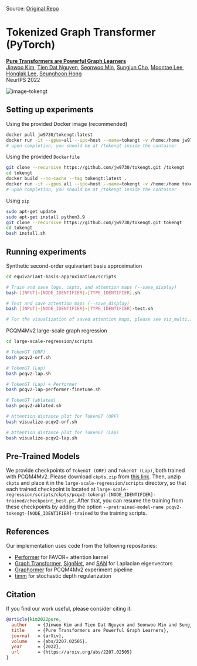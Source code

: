 

Source: [Original Repo](https://github.com/jw9730/tokengt)
<br>
# Tokenized Graph Transformer (PyTorch)

[**Pure Transformers are Powerful Graph Learners**](https://arxiv.org/abs/2207.02505) \
[Jinwoo Kim](https://bit.ly/jinwoo-kim), [Tien Dat Nguyen](https://github.com/tiendatnguyen-vision), [Seonwoo Min](https://scholar.google.co.kr/citations?user=dWKk68wAAAAJ&hl=en), [Sungjun Cho](https://scholar.google.com/citations?user=bEilQPMAAAAJ&hl=en), [Moontae Lee](https://moontae.people.uic.edu/), [Honglak Lee](https://web.eecs.umich.edu/~honglak/), [Seunghoon Hong](https://maga33.github.io/) \
NeurIPS 2022

![image-tokengt](./tokengt.png)

## Setting up experiments
Using the provided Docker image (recommended)
```bash
docker pull jw9730/tokengt:latest
docker run -it --gpus=all --ipc=host --name=tokengt -v /home:/home jw9730/tokengt:latest bash
# upon completion, you should be at /tokengt inside the container
```

Using the provided ```Dockerfile```
```bash
git clone --recursive https://github.com/jw9730/tokengt.git /tokengt
cd tokengt
docker build --no-cache --tag tokengt:latest .
docker run -it --gpus all --ipc=host --name=tokengt -v /home:/home tokengt:latest bash
# upon completion, you should be at /tokengt inside the container
```

Using ```pip```
```bash
sudo apt-get update
sudo apt-get install python3.9
git clone --recursive https://github.com/jw9730/tokengt.git tokengt
cd tokengt
bash install.sh
```

## Running experiments

Synthetic second-order equivariant basis approximation
```bash
cd equivariant-basis-approximation/scripts

# Train and save logs, ckpts, and attention maps (--save_display)
bash [INPUT]-[NODE_IDENTIFIER]-[TYPE_IDENTIFIER].sh

# Test and save attention maps (--save_display)
bash [INPUT]-[NODE_IDENTIFIER]-[TYPE_IDENTIFIER]-test.sh

# For the visualization of saved attention maps, please see viz_multi.ipynb
```

PCQM4Mv2 large-scale graph regression
```bash
cd large-scale-regression/scripts

# TokenGT (ORF)
bash pcqv2-orf.sh

# TokenGT (Lap)
bash pcqv2-lap.sh

# TokenGT (Lap) + Performer
bash pcqv2-lap-performer-finetune.sh

# TokenGT (ablated)
bash pcqv2-ablated.sh

# Attention distance plot for TokenGT (ORF)
bash visualize-pcqv2-orf.sh

# Attention distance plot for TokenGT (Lap)
bash visualize-pcqv2-lap.sh
```

## Pre-Trained Models
We provide checkpoints of ```TokenGT (ORF)``` and ```TokenGT (Lap)```, both trained with PCQM4Mv2.
Please download ```ckpts.zip``` from [this link](https://drive.google.com/drive/folders/1mo0dV-aLxGFWbPF8xfE8phWTmOtIV1HG?usp=sharing).
Then, unzip ```ckpts``` and place it in the ```large-scale-regression/scripts``` directory, so that each trained checkpoint is located at ```large-scale-regression/scripts/ckpts/pcqv2-tokengt-[NODE_IDENTIFIER]-trained/checkpoint_best.pt```.
After that, you can resume the training from these checkpoints by adding the option ```--pretrained-model-name pcqv2-tokengt-[NODE_IDENTIFIER]-trained``` to the training scripts.

## References
Our implementation uses code from the following repositories:
- [Performer](https://github.com/lucidrains/performer-pytorch.git) for FAVOR+ attention kernel
- [Graph Transformer](https://github.com/graphdeeplearning/graphtransformer.git), [SignNet](https://github.com/cptq/SignNet-BasisNet.git), and [SAN](https://github.com/DevinKreuzer/SAN/blob/main/data/molecules.py) for Laplacian eigenvectors
- [Graphormer](https://github.com/microsoft/Graphormer.git) for PCQM4Mv2 experiment pipeline
- [timm](https://github.com/rwightman/pytorch-image-models/blob/master/timm/models/layers/drop.py) for stochastic depth regularization

## Citation
If you find our work useful, please consider citing it:

```bib
@article{kim2022pure,
  author    = {Jinwoo Kim and Tien Dat Nguyen and Seonwoo Min and Sungjun Cho and Moontae Lee and Honglak Lee and Seunghoon Hong},
  title     = {Pure Transformers are Powerful Graph Learners},
  journal   = {arXiv},
  volume    = {abs/2207.02505},
  year      = {2022},
  url       = {https://arxiv.org/abs/2207.02505}
}
```
